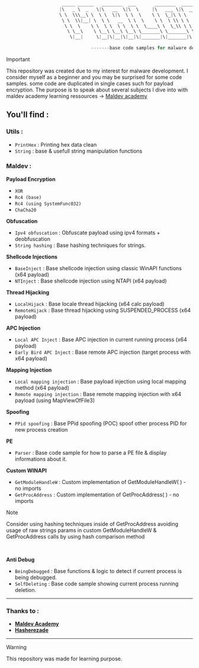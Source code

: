 ```C
                     _____ ______   ________  ___       ________  _______   ___      ___ 
                    |\   _ \  _   \|\   __  \|\  \     |\   ___ \|\  ___ \ |\  \    /  /|
                    \ \  \\\__\ \  \ \  \|\  \ \  \    \ \  \_|\ \ \   __/|\ \  \  /  / /
                     \ \  \\|__| \  \ \   __  \ \  \    \ \  \ \\ \ \  \_|/_\ \  \/  / / 
                      \ \  \    \ \  \ \  \ \  \ \  \____\ \  \_\\ \ \  \_|\ \ \    / /  
                       \ \__\    \ \__\ \__\ \__\ \_______\ \_______\ \_______\ \__/ /   
                        \|__|     \|__|\|__|\|__|\|_______|\|_______|\|_______|\|__|/    
                                                                                         
                                -------base code samples for malware dev------   

```

> [!Important]
This repository was created due to my interest for malware development. I consider myself as a beginner and you may be surprised for some code samples. some code are duplicated in single cases such for payload encryption. The purpose is to speak about several subjects I dive into with maldev academy learning ressources -> <a href="https://github.com/Maldev-Academy">Maldev academy</a>


## You'll find : 

### Utils : 

- `PrintHex` : Printing hex data clean
- `String` : base & usefull string manipulation functions

### Maldev : 

**Payload Encryption**
- `XOR`
- `Rc4 (base)`
- `Rc4 (using SystemFunc032)`
- `ChaCha20`

**Obfuscation**
- `Ipv4 obfuscation` : Obfuscate payload using ipv4 formats + deobfuscation
- `String hashing` : Base hashing techniques for strings.

**Shellcode Injections**
- `BaseInject` : Base shellcode injection using classic WinAPI functions (x64 payload)
- `NTInject` : Base shellcode injection using NTAPI (x64 payload)

**Thread Hijacking**
- `LocalHijack` : Base locale thread hijacking (x64 calc payload)
- `RemoteHijack` : Base thread hijacking using SUSPENDED_PROCESS (x64 payload)

**APC Injection**
- `Local APC Inject` : Base APC injection in current running process (x64 payload)
- `Early Bird APC Inject` : Base remote APC injection (target process with x64 payload)

**Mapping Injection**
- `Local mapping injection` : Base payload injection using local mapping method (x64 payload)
- `Remote mapping injection` : Base remote mapping injection with x64 payload (using MapViewOfFile3)

**Spoofing**
- `PPid spoofing` : Base PPid spoofing (POC) spoof other process PID for new process creation

**PE**
- `Parser` : Base code sample for how to parse a PE file & display informations about it.

**Custom WINAPI**
- `GetModuleHandleW` : Custom implementation of GetModuleHandleW( ) - no imports
- `GetProcAddress` : Custom implementation of GetProcAddress( ) - no imports

> [!Note]
> Consider using hashing techniques inside of GetProcAddress avoiding usage of raw strings params in custom GetModuleHandleW & GetProcAddress calls by using hash comparison method

<br>

**Anti Debug**
- `BeingDebugged` : Base functions & logic to detect if current process is being debugged.
- `SelfDeleting` : Base code sample showing current process running deletion.

---

### Thanks to : 

- <strong><a href="https://github.com/orgs/Maldev-Academy/repositories">Maldev Academy</a></strong>
- <strong><a href="https://github.com/hasherezade">Hasherezade</a></strong>

---

> [!Warning]
> This repository was made for learning purpose.
